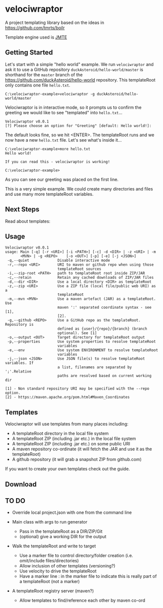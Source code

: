 velociwraptor
===========
A project templating library based on the ideas in https://github.com/tmrts/boilr

Template engine used is [JMTE][https://github.com/DJCordhose/jmte]

Getting Started
---------------

Let's start with a simple "hello world" example. We run `velociwraptor` and ask it to use
a GitHub repository `duckAsteroid/hello-world/master` is shorthand for the `master` branch 
of the https://github.com/duckAsteroid/hello-world repository. This templateRoot only contains one 
file `hello.txt`.
```text
C:\velociwraptor-example>velociwraptor -g duckAsteroid/hello-world/master
```
Velociwraptor is in interactive mode, so it prompts us to confirm the greeting we would
like to see "templated" into `hello.txt`...
```text
Velociwraptor v0.0.1
[?] Please choose an option for "Greeting" [default: Hello world!]:
```
The default looks fine, so we hit &lt;ENTER&gt;. The templateRoot runs and we now have a new
`hello.txt` file. Let's see what's inside it...
```text
C:\velociwraptor-example>more hello.txt
Hello world!

If you can read this - velociwraptor is working!

C:\velociwraptor-example>
```
As you can see our greeting was placed on the first line. 

This is a very simple example. We could create many directories and files and use many
more templateRoot variables.

Next Steps
----
Read about templates: 

Usage
-------
```text
Velociwraptor v0.0.1
usage: Main [-q] [-r <URI>] [-i <PATH>] [-c] -d <DIR> | -z <URI> | -m
       <MVN> | -g <REPO>    [-o <OUT>] [-p] [-e] [-j <JSON>]
 -q,--quiet             Disable interactive mode
 -r,--repo <URI>        URI to maven or github repo when using those
                        templateRoot sources
 -i,--zip-root <PATH>   path to templateRoot root inside ZIP/JAR
 -c,--retain            Retain any cached downloads of ZIP/JAR files
 -d,--dir <DIR>         Use a local directory <DIR> as templateRoot
 -z,--zip <URI>         Use a ZIP file (local file/public web URI) as a
                        templateRoot
 -m,--mvn <MVN>         Use a maven artefact (JAR) as a templateRoot. Use
                        maven ':' separated coordinate syntax - see [1],
                        [2].
 -g,--github <REPO>     Use a GitHub repo as the templateRoot. Repository is
                        defined as {user}/{repo}/{branch} (branch
                        optional). See [1]
 -o,--output <OUT>      Target directory for templateRoot output
 -p,--properties        Use system properties to resolve templateRoot
                        variables
 -e,--env               Use system ENVIRONMENT to resolve templateRoot
                        variables
 -j,--json <JSON>       Use JSON file(s) to resolve templateRoot variables. If
                        a list, filenames are separated by ';'.Relative
                        paths are resolved based on current working dir

[1] - Non standard repository URI may be specified with the --repo option.
[2] - https://maven.apache.org/pom.html#Maven_Coordinates
```


Templates
-------
Velociwraptor will use templates from many places including:
* A templateRoot directory in the local file system
* A templateRoot ZIP (including .jar etc.) in the local file system
* A templateRoot ZIP (including .jar etc.) on some public URI
* A maven repository co-ordinate (it will fetch the JAR and use it as the templateRoot)
* A github repository (it will grab a snapshot ZIP from github.com)

If you want to create your own templates check out the guide.

Download
-----------

TO DO 
-------
* Override local project.json with one from the command line

* Main class with args to run generator
    * Pass in the templateRoot as a DIR/ZIP/Git
    * (optional) give a working DIR for the output
* Walk the templateRoot and write to target 
    * Use a marker file to control directory/folder creation (i.e. omit/include files/directories)
    * Allow inclusion of other templates (versioning?)
    * Use velocity to drive the templateRoot
    * Have a marker line : in the marker file to indicate this is really part of a templateRoot (not a marker)
* A templateRoot registry server (maven?)
    * Allow templates to find/reference each other by maven co-ord




[JMTE]: https://github.com/DJCordhose/jmte

[https://github.com/DJCordhose/jmte]: https://github.com/DJCordhose/jmte
